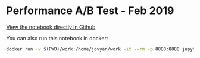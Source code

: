 # Performance A/B Test - Feb 2019

[View the notebook directly in Github](https://github.com/DigitalOptimizationGroup/performance-ab-test-feb-2019/blob/master/work/Performance%20AB%20Testing%20-%20Digital%20Optimization%20Group%20-%20February%202019.ipynb)

You can also run this notebook in docker:

```bash
docker run -v $(PWD)/work:/home/jovyan/work -it --rm -p 8888:8888 jupyter/r-notebook
```
